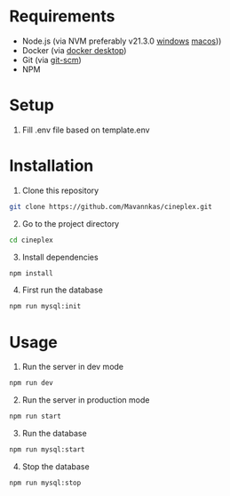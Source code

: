 <!-- Write requirements with node and docker -->
# Requirements
- Node.js (via NVM preferably v21.3.0 [windows](https://codedamn.com/news/nodejs/nvm-installation-setup-guide) [macos](https://tecadmin.net/install-nvm-macos-with-homebrew/)))
- Docker (via [docker desktop](https://www.docker.com/products/docker-desktop))
- Git (via [git-scm](https://git-scm.com/downloads))
- NPM 

# Setup
<!-- Write setup process -->
1. Fill .env file based on template.env

# Installation
<!-- Write installation process -->
1. Clone this repository
```bash
git clone https://github.com/Mavannkas/cineplex.git
```
2. Go to the project directory
```bash
cd cineplex
```
3. Install dependencies
```bash
npm install
```
4. First run the database
```bash
npm run mysql:init
```

# Usage
<!-- Write usage examples -->
1. Run the server in dev mode
```bash
npm run dev
```
2. Run the server in production mode
```bash
npm run start
```
3. Run the database
```bash
npm run mysql:start
```
4. Stop the database
```bash
npm run mysql:stop
```
